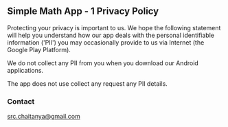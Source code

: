 ## Simple Math App - 1 Privacy Policy

Protecting your privacy is important to us. We hope the following statement will help you understand how our app deals with the personal identifiable information ('PII') you may occasionally provide to us via Internet (the Google Play Platform). 

We do not collect any PII from you when you download our Android applications. 

The app does not use collect any request any PII details.


### Contact
src.chaitanya@gmail.com
